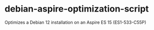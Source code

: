 # debian-aspire-optimization-script
Optimizes a Debian 12 installation on an Aspire ES 15 (ES1-533-C55P) 
